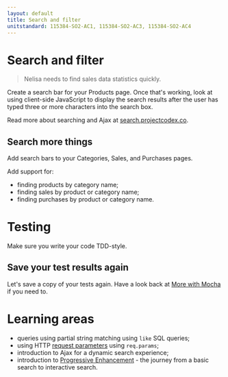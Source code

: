 ```yaml
---
layout: default
title: Search and filter
unitstandard: 115384-SO2-AC1, 115384-SO2-AC3, 115384-SO2-AC4
---
```


# Search and filter

> Nelisa needs to find sales data statistics quickly.

Create a search bar for your Products page. Once that's working, look at using client-side JavaScript to display the search results after the user has typed three or more characters into the search box.

Read more about searching and Ajax at [search.projectcodex.co](http://search.projectcodex.co/).

## Search more things

Add search bars to your Categories, Sales, and Purchases pages.

Add support for:

* finding products by category name;
* finding sales by product or category name;
* finding purchases by product or category name.

# Testing

Make sure you write your code TDD-style.

## Save your test results again

Let's save a copy of your tests again. Have a look back at [More with Mocha](2_Display_the_data.html#more-with-mocha) if you need to.

# Learning areas

* queries using partial string matching using `like` SQL queries;
* using HTTP [request parameters](http://expressjs.projectcodex.co/steps/routes.html#routes-with-parameters) using `req.params`;
* introduction to Ajax for a dynamic search experience;
* introduction to [Progressive Enhancement](https://www.smashingmagazine.com/2009/04/progressive-enhancement-what-it-is-and-how-to-use-it/) - the journey from a basic search to interactive search.

